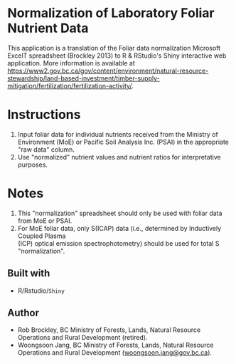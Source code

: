 # Normalization of Laboratory Foliar Nutrient Data

This application is a translation of the Foliar data normalization Microsoft ExcelT spreadsheet (Brockley 2013) to R & RStudio's Shiny interactive web application. More information is available at https://www2.gov.bc.ca/gov/content/environment/natural-resource-stewardship/land-based-investment/timber-supply-mitigation/fertilization/fertilization-activity/.


# Instructions
1. Input foliar data for individual nutrients received from the Ministry of Environment (MoE) 
       or Pacific Soil Analysis Inc. (PSAI) in the appropriate "raw data" column.
2. Use "normalized" nutrient values and nutrient ratios for interpretative purposes.

# Notes
1. This "normalization" spreadsheet should only be used with foliar data from MoE or PSAI.
2. For MoE foliar data, only S(ICAP) data (i.e., determined by Inductively Coupled Plasma  
       (ICP) optical emission spectrophotometry) should be used for total S "normalization".


## Built with
* R/Rstudio/`Shiny`

## Author
* Rob Brockley, BC Ministry of Forests, Lands, Natural Resource Operations and Rural Development (retired).
* Woongsoon Jang, BC Ministry of Forests, Lands, Natural Resource Operations and Rural Development (<woongsoon.jang@gov.bc.ca>).
